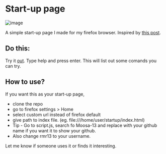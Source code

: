 # Start-up page
![image](https://github.com/user-attachments/assets/17e8f9b2-a25f-4053-9bc3-a7c58e8478f8)

A simple start-up page I made for my firefox browser. Inspired by [this post](https://www.reddit.com/r/FirefoxCSS/comments/1fxsjzl/firefox_is_truly_the_best_browser/?utm_source=share&utm_medium=web3x&utm_name=web3xcss&utm_term=1&utm_content=share_button).

## Do this:
Try it [out](https://moosa-13.github.io/Terminal_Startup_Page/).
Type help and press enter. This will list out some comands you can try.

## How to use?
If you want this as your start-up page,
* clone the repo
* go to firefox settings > Home
* select custom url instead of firefox default
* give path to index file. (eg. file:///home/user/startup/index.html)
* Tip - Go to script.js, search fo Moosa-13 and replace with your github name if you want it to show your github.
* Also change rmr13 to your username.

Let me know if someone uses it or finds it interesting.
